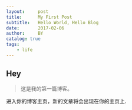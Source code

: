 ```yaml
---
layout:     post   				   
title:      My First Post 			
subtitle:   Hello World, Hello Blog 
date:       2017-02-06 				
author:     BY 						
catalog: true 						
tags:							
    - life
---
```


## Hey
>这是我的第一篇博客。

进入你的博客主页，新的文章将会出现在你的主页上.


